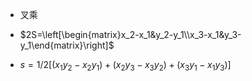 

* 叉乘
* $2S=\left[\begin{matrix}x_2-x_1&y_2-y_1\\x_3-x_1&y_3-y_1\end{matrix}\right]$

* $s=1/2[(x_1y_2-x_2y_1)+(x_2y_3-x_3y_2)+(x_3y_1-x_1y_3)]$